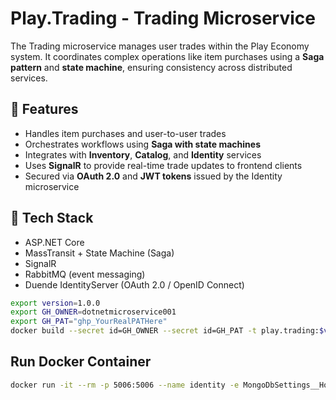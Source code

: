 # Play.Trading - Trading Microservice

The Trading microservice manages user trades within the Play Economy system. It coordinates complex operations like item purchases using a **Saga pattern** and **state machine**, ensuring consistency across distributed services.

## 🔁 Features

- Handles item purchases and user-to-user trades
- Orchestrates workflows using **Saga with state machines**
- Integrates with **Inventory**, **Catalog**, and **Identity** services
- Uses **SignalR** to provide real-time trade updates to frontend clients
- Secured via **OAuth 2.0** and **JWT tokens** issued by the Identity microservice

## 🧱 Tech Stack

- ASP.NET Core
- MassTransit + State Machine (Saga)
- SignalR
- RabbitMQ (event messaging)
- Duende IdentityServer (OAuth 2.0 / OpenID Connect)

```bash
export version=1.0.0
export GH_OWNER=dotnetmicroservice001
export GH_PAT="ghp_YourRealPATHere"
docker build --secret id=GH_OWNER --secret id=GH_PAT -t play.trading:$version .
```

## Run Docker Container
```bash 
docker run -it --rm -p 5006:5006 --name identity -e MongoDbSettings__Host=mongo -e RabbitMQSettings__Host=rabbitmq --network playinfra_default play.trading:$version
```